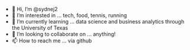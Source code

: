 - 👋 Hi, I’m @sydnej2
- 👀 I’m interested in ... tech, food, tennis, running
- 🌱 I’m currently learning ... data science and business analytics through the University of Texas 
- 💞️ I’m looking to collaborate on ... anything!
- 📫 How to reach me ... via github

<!---
sydnej2/sydnej2 is a ✨ special ✨ repository because its `README.md` (this file) appears on your GitHub profile.
You can click the Preview link to take a look at your changes.
--->
